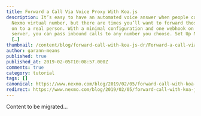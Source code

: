 ```yaml
---
title: Forward a Call Via Voice Proxy With Koa.js
description: It’s easy to have an automated voice answer when people call your
  Nexmo virtual number, but there are times you’ll want to forward those calls
  on to a real person. With a minimal configuration and one webhook on a Koa.js
  server, you can pass inbound calls to any number you choose. Set Up Ngrok and
  […]
thumbnail: /content/blog/forward-call-with-koa-js-dr/Forward-a-call-via-voice-proxy-with-Koa.js.png
author: garann-means
published: true
published_at: 2019-02-05T10:08:57.000Z
comments: true
category: tutorial
tags: []
canonical: https://www.nexmo.com/blog/2019/02/05/forward-call-with-koa-js-dr
redirect: https://www.nexmo.com/blog/2019/02/05/forward-call-with-koa-js-dr
---
```


Content to be migrated...
